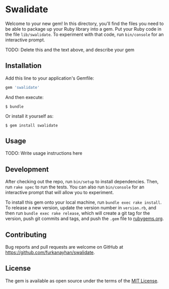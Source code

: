 # Swalidate

Welcome to your new gem! In this directory, you'll find the files you need to be able to package up your Ruby library into a gem. Put your Ruby code in the file `lib/swalidate`. To experiment with that code, run `bin/console` for an interactive prompt.

TODO: Delete this and the text above, and describe your gem

## Installation

Add this line to your application's Gemfile:

```ruby
gem 'swalidate'
```

And then execute:

    $ bundle

Or install it yourself as:

    $ gem install swalidate

## Usage

TODO: Write usage instructions here

## Development

After checking out the repo, run `bin/setup` to install dependencies. Then, run `rake spec` to run the tests. You can also run `bin/console` for an interactive prompt that will allow you to experiment.

To install this gem onto your local machine, run `bundle exec rake install`. To release a new version, update the version number in `version.rb`, and then run `bundle exec rake release`, which will create a git tag for the version, push git commits and tags, and push the `.gem` file to [rubygems.org](https://rubygems.org).

## Contributing

Bug reports and pull requests are welcome on GitHub at https://github.com/furkanayhan/swalidate.


## License

The gem is available as open source under the terms of the [MIT License](http://opensource.org/licenses/MIT).

